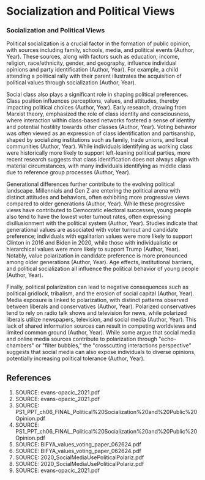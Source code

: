 # Socialization and Political Views

### Socialization and Political Views

Political socialization is a crucial factor in the formation of public opinion, with sources including family, schools, media, and political events (Author, Year). These sources, along with factors such as education, income, religion, race/ethnicity, gender, and geography, influence individual opinions and party identification (Author, Year). For example, a child attending a political rally with their parent illustrates the acquisition of political values through socialization (Author, Year).

Social class also plays a significant role in shaping political preferences. Class position influences perceptions, values, and attitudes, thereby impacting political choices (Author, Year). Early research, drawing from Marxist theory, emphasized the role of class identity and consciousness, where interaction within class-based networks fostered a sense of identity and potential hostility towards other classes (Author, Year). Voting behavior was often viewed as an expression of class identification and partisanship, shaped by socializing institutions such as family, trade unions, and local communities (Author, Year). While individuals identifying as working class were historically more likely to support left-leaning political parties, more recent research suggests that class identification does not always align with material circumstances, with many individuals identifying as middle class due to reference group processes (Author, Year).

Generational differences further contribute to the evolving political landscape. Millennials and Gen Z are entering the political arena with distinct attitudes and behaviors, often exhibiting more progressive views compared to older generations (Author, Year). While these progressive views have contributed to Democratic electoral successes, young people also tend to have the lowest voter turnout rates, often expressing disillusionment with the political system (Author, Year). Studies indicate that generational values are associated with voter turnout and candidate preference; individuals with egalitarian values were more likely to support Clinton in 2016 and Biden in 2020, while those with individualistic or hierarchical values were more likely to support Trump (Author, Year). Notably, value polarization in candidate preference is more pronounced among older generations (Author, Year). Age effects, institutional barriers, and political socialization all influence the political behavior of young people (Author, Year).

Finally, political polarization can lead to negative consequences such as political gridlock, tribalism, and the erosion of social capital (Author, Year). Media exposure is linked to polarization, with distinct patterns observed between liberals and conservatives (Author, Year). Polarized conservatives tend to rely on radio talk shows and television for news, while polarized liberals utilize newspapers, television, and social media (Author, Year). This lack of shared information sources can result in competing worldviews and limited common ground (Author, Year). While some argue that social media and online media sources contribute to polarization through "echo-chambers" or "filter bubbles," the "crosscutting interactions perspective" suggests that social media can also expose individuals to diverse opinions, potentially increasing political tolerance (Author, Year).


## References

1. SOURCE: evans-opacic_2021.pdf
2. SOURCE: evans-opacic_2021.pdf
3. SOURCE: PS1_PPT_ch06_FINAL_Political%20Socialization%20and%20Public%20Opinion.pdf
4. SOURCE: PS1_PPT_ch06_FINAL_Political%20Socialization%20and%20Public%20Opinion.pdf
5. SOURCE: BIFYA_values_voting_paper_062624.pdf
6. SOURCE: BIFYA_values_voting_paper_062624.pdf
7. SOURCE: 2020_SocialMediaUsePoliticalPolariz.pdf
8. SOURCE: 2020_SocialMediaUsePoliticalPolariz.pdf
9. SOURCE: evans-opacic_2021.pdf
